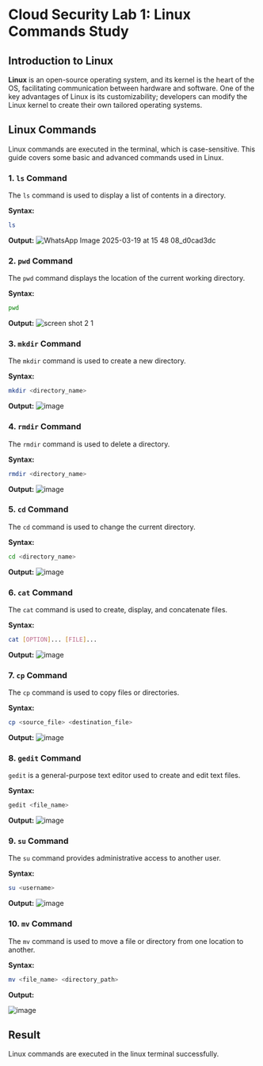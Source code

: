 
# Cloud Security Lab 1: Linux Commands Study

## Introduction to Linux

**Linux** is an open-source operating system, and its kernel is the heart of the OS, facilitating communication between hardware and software. One of the key advantages of Linux is its customizability; developers can modify the Linux kernel to create their own tailored operating systems.

## Linux Commands

Linux commands are executed in the terminal, which is case-sensitive. This guide covers some basic and advanced commands used in Linux.

### 1. `ls` Command

The `ls` command is used to display a list of contents in a directory.

**Syntax:** 
```bash
ls
```

**Output:**
![WhatsApp Image 2025-03-19 at 15 48 08_d0cad3dc](https://github.com/user-attachments/assets/2b2e0636-fc83-4065-9b6a-f030674ea40c)


### 2. `pwd` Command

The `pwd` command displays the location of the current working directory.

**Syntax:**
```bash
pwd
```

**Output:**
![screen shot 2 1](https://github.com/user-attachments/assets/2a9f8dd7-9ccb-400d-92ef-c6f9331536de)


### 3. `mkdir` Command

The `mkdir` command is used to create a new directory.

**Syntax:**
```bash
mkdir <directory_name>
```

**Output:**
![image](https://github.com/user-attachments/assets/8575e184-ac4f-469c-a2ac-748060f1151f)


### 4. `rmdir` Command

The `rmdir` command is used to delete a directory.

**Syntax:**
```bash
rmdir <directory_name>
```

**Output:**
![image](https://github.com/user-attachments/assets/71945fd8-69ec-4bbf-af77-925c253e3e76)


### 5. `cd` Command

The `cd` command is used to change the current directory.

**Syntax:**
```bash
cd <directory_name>
```

**Output:**
![image](https://github.com/user-attachments/assets/231edbf1-90d6-4c0e-9403-4b6e88930d16)


### 6. `cat` Command

The `cat` command is used to create, display, and concatenate files.

**Syntax:**
```bash
cat [OPTION]... [FILE]...
```

**Output:**
![image](https://github.com/user-attachments/assets/b0b1404e-f47b-4bd3-8418-998c8a6ec3b7)


### 7. `cp` Command

The `cp` command is used to copy files or directories.

**Syntax:**
```bash
cp <source_file> <destination_file>
```

**Output:**
![image](https://github.com/user-attachments/assets/beaa077b-6cff-41c3-aa2c-bed54e72c0bd)


### 8. `gedit` Command

`gedit` is a general-purpose text editor used to create and edit text files.

**Syntax:**
```bash
gedit <file_name>
```

**Output:**
![image](https://github.com/user-attachments/assets/583ac267-89e6-442a-9b6f-3382e6c6b4f4)


### 9. `su` Command

The `su` command provides administrative access to another user.

**Syntax:**
```bash
su <username>
```

**Output:**
![image](https://github.com/user-attachments/assets/29dec518-4847-4624-81cf-28fb8013ee97)


### 10. `mv` Command

The `mv` command is used to move a file or directory from one location to another.

**Syntax:**
```bash
mv <file_name> <directory_path>
```

**Output:**

![image](https://github.com/user-attachments/assets/2cf6f0ea-ebb3-4ab3-b548-87e47979c8b9)


## Result
Linux commands are executed in the linux terminal successfully.
